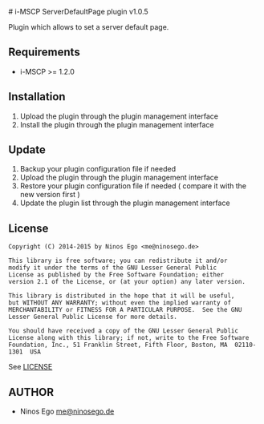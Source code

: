 # i-MSCP ServerDefaultPage plugin v1.0.5

Plugin which allows to set a server default page.

## Requirements

* i-MSCP >= 1.2.0

## Installation

1. Upload the plugin through the plugin management interface
2. Install the plugin through the plugin management interface

## Update

1. Backup your plugin configuration file if needed
2. Upload the plugin through the plugin management interface
3. Restore your plugin configuration file if needed ( compare it with the new version first )
4. Update the plugin list through the plugin management interface

## License

```
Copyright (C) 2014-2015 by Ninos Ego <me@ninosego.de>

This library is free software; you can redistribute it and/or
modify it under the terms of the GNU Lesser General Public
License as published by the Free Software Foundation; either
version 2.1 of the License, or (at your option) any later version.

This library is distributed in the hope that it will be useful,
but WITHOUT ANY WARRANTY; without even the implied warranty of
MERCHANTABILITY or FITNESS FOR A PARTICULAR PURPOSE.  See the GNU
Lesser General Public License for more details.

You should have received a copy of the GNU Lesser General Public
License along with this library; if not, write to the Free Software
Foundation, Inc., 51 Franklin Street, Fifth Floor, Boston, MA  02110-1301  USA
```

See [LICENSE](LICENSE)

## AUTHOR

* Ninos Ego <me@ninosego.de>
